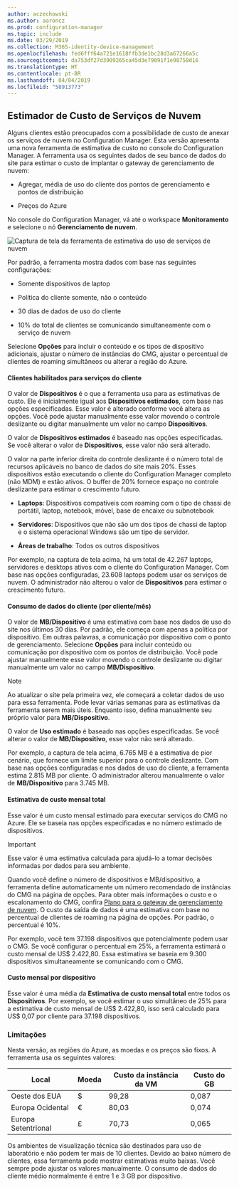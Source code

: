 ```yaml
---
author: aczechowski
ms.author: aaroncz
ms.prod: configuration-manager
ms.topic: include
ms.date: 03/29/2019
ms.collection: M365-identity-device-management
ms.openlocfilehash: fed6fff64a721e1618ffb3de1bc28d3a67266a5c
ms.sourcegitcommit: da753df27d3909265ca45d3e79091f1e98758d16
ms.translationtype: HT
ms.contentlocale: pt-BR
ms.lasthandoff: 04/04/2019
ms.locfileid: "58913773"
---
```

## <a name="bkmk_cmg"></a> Estimador de Custo de Serviços de Nuvem

<!--3555774-->

Alguns clientes estão preocupados com a possibilidade de custo de anexar os serviços de nuvem no Configuration Manager. Esta versão apresenta uma nova ferramenta de estimativa de custo no console do Configuration Manager. A ferramenta usa os seguintes dados de seu banco de dados do site para estimar o custo de implantar o gateway de gerenciamento de nuvem:  

- Agregar, média de uso do cliente dos pontos de gerenciamento e pontos de distribuição  

- Preços do Azure  

No console do Configuration Manager, vá até o workspace **Monitoramento** e selecione o nó **Gerenciamento de nuvem**.  

![Captura de tela da ferramenta de estimativa do uso de serviços de nuvem](../../media/3555774-cmg-cost-estimator.png)

Por padrão, a ferramenta mostra dados com base nas seguintes configurações:  

- Somente dispositivos de laptop  

- Política do cliente somente, não o conteúdo  

- 30 dias de dados de uso do cliente  

- 10% do total de clientes se comunicando simultaneamente com o serviço de nuvem  

Selecione **Opções** para incluir o conteúdo e os tipos de dispositivo adicionais, ajustar o número de instâncias do CMG, ajustar o percentual de clientes de roaming simultâneos ou alterar a região do Azure.

#### <a name="clients-enabled-for-client-services"></a>Clientes habilitados para serviços do cliente

O valor de **Dispositivos** é o que a ferramenta usa para as estimativas de custo. Ele é inicialmente igual aos **Dispositivos estimados**, com base nas opções especificadas. Esse valor é alterado conforme você altera as opções. Você pode ajustar manualmente esse valor movendo o controle deslizante ou digitar manualmente um valor no campo **Dispositivos**.

O valor de **Dispositivos estimados** é baseado nas opções especificadas. Se você alterar o valor de **Dispositivos**, esse valor não será alterado.

O valor na parte inferior direita do controle deslizante é o número total de recursos aplicáveis no banco de dados do site mais 20%. Esses dispositivos estão executando o cliente do Configuration Manager completo (não MDM) e estão ativos. O buffer de 20% fornece espaço no controle deslizante para estimar o crescimento futuro.

- **Laptops**: Dispositivos compatíveis com roaming com o tipo de chassi de portátil, laptop, notebook, móvel, base de encaixe ou subnotebook  

- **Servidores**: Dispositivos que não são um dos tipos de chassi de laptop e o sistema operacional Windows são um tipo de servidor.  

- **Áreas de trabalho**: Todos os outros dispositivos  

Por exemplo, na captura de tela acima, há um total de 42.267 laptops, servidores e desktops ativos com o cliente do Configuration Manager. Com base nas opções configuradas, 23.608 laptops podem usar os serviços de nuvem. O administrador não alterou o valor de **Dispositivos** para estimar o crescimento futuro.

#### <a name="client-data-consumption-per-clientmonth"></a>Consumo de dados do cliente (por cliente/mês)

O valor de **MB/Dispositivo** é uma estimativa com base nos dados de uso do site nos últimos 30 dias. Por padrão, ele começa com apenas a política por dispositivo. Em outras palavras, a comunicação por dispositivo com o ponto de gerenciamento. Selecione **Opções** para incluir conteúdo ou comunicação por dispositivo com os pontos de distribuição. Você pode ajustar manualmente esse valor movendo o controle deslizante ou digitar manualmente um valor no campo **MB/Dispositivo**.

> [!Note]  
> Ao atualizar o site pela primeira vez, ele começará a coletar dados de uso para essa ferramenta. Pode levar várias semanas para as estimativas da ferramenta serem mais úteis. Enquanto isso, defina manualmente seu próprio valor para **MB/Dispositivo**.  

O valor de **Uso estimado** é baseado nas opções especificadas. Se você alterar o valor de **MB/Dispositivo**, esse valor não será alterado.

<!-- The value at the bottom far right of the slider control is the total amount of data usage for all applicable resources. It defaults to 5,000 MB. When you include content, the tool increases this value to include the estimated amount of content. -->

Por exemplo, a captura de tela acima, 6.765 MB é a estimativa de pior cenário, que fornece um limite superior para o controle deslizante. Com base nas opções configuradas e nos dados de uso do cliente, a ferramenta estima 2.815 MB por cliente. O administrador alterou manualmente o valor de **MB/Dispositivo** para 3.745 MB.

#### <a name="total-monthly-cost-estimate"></a>Estimativa de custo mensal total

Esse valor é um custo mensal estimado para executar serviços do CMG no Azure. Ele se baseia nas opções especificadas e no número estimado de dispositivos.

> [!Important]  
> Esse valor é uma estimativa calculada para ajudá-lo a tomar decisões informadas por dados para seu ambiente.  

Quando você define o número de dispositivos e MB/dispositivo, a ferramenta define automaticamente um número recomendado de instâncias do CMG na página de opções. Para obter mais informações o custo e o escalonamento do CMG, confira [Plano para o gateway de gerenciamento de nuvem](/sccm/core/clients/manage/cmg/plan-cloud-management-gateway#cost). O custo da saída de dados é uma estimativa com base no percentual de clientes de roaming na página de opções. Por padrão, o percentual é 10%.

Por exemplo, você tem 37.198 dispositivos que potencialmente podem usar o CMG. Se você configurar o percentual em 25%, a ferramenta estimará o custo mensal de US$ 2.422,80. Essa estimativa se baseia em 9.300 dispositivos simultaneamente se comunicando com o CMG.

#### <a name="monthly-cost-per-device"></a>Custo mensal por dispositivo

Esse valor é uma média da **Estimativa de custo mensal total** entre todos os **Dispositivos**. Por exemplo, se você estimar o uso simultâneo de 25% para a estimativa de custo mensal de US$ 2.422,80, isso será calculado para US$ 0,07 por cliente para 37.198 dispositivos.


### <a name="limitations"></a>Limitações

Nesta versão, as regiões do Azure, as moedas e os preços são fixos. A ferramenta usa os seguintes valores:

|Local | Moeda | Custo da instância da VM | Custo do GB |
|---------|---------|---------|---------|
| Oeste dos EUA | $ | 99,28 | 0,087 |
| Europa Ocidental | € | 80,03 | 0,074 |
| Europa Setentrional | £ | 70,73 | 0,065 |

Os ambientes de visualização técnica são destinados para uso de laboratório e não podem ter mais de 10 clientes. Devido ao baixo número de clientes, essa ferramenta pode mostrar estimativas muito baixas. Você sempre pode ajustar os valores manualmente. O consumo de dados do cliente médio normalmente é entre 1 e 3 GB por dispositivo.

